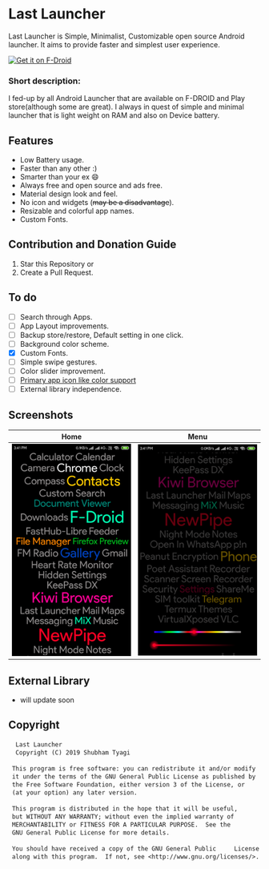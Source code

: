

# Last Launcher

Last Launcher is Simple, Minimalist, Customizable open source Android launcher. It aims to provide faster and simplest user experience.  

[<img src="https://f-droid.org/badge/get-it-on.png" alt="Get it on F-Droid" height="60">](https://f-droid.org/packages/io.github.subhamtyagi.lastlauncher/)

### Short description:
I fed-up by all Android Launcher that are available on F-DROID and Play store(although some are great). I always in quest of simple and minimal launcher that is light weight on RAM and also on Device battery.
## Features
* Low Battery usage.
* Faster than any other :)
* Smarter than your ex :smile:
* Always free and open source and ads free.
* Material design look and feel.
* No icon and widgets (~~may be a disadvantage~~).
* Resizable and colorful app names.
* Custom Fonts.
## Contribution and Donation Guide
1.  Star this Repository or
2. Create a Pull Request.
## To do
* [ ] Search through Apps.
* [ ] App Layout improvements.
* [ ] Backup store/restore, Default setting in one click.
* [ ] Background color scheme.
* [x] Custom Fonts.
* [ ] Simple swipe gestures.
* [ ] Color slider improvement.
* [ ] [Primary app icon like color support](https://github.com/SubhamTyagi/Last-Launcher/issues/2)
* [ ] External library independence.
## Screenshots
| Home| Menu|
|:-:|:-:|
| ![Home](/fastlane/metadata/android/en-US/images/phoneScreenshots/1.png?raw=true "Home") | ![Settings](/fastlane/metadata/android/en-US/images/phoneScreenshots/3.png?raw=true "Settings") |



## External Library 
  * will update soon

## Copyright

      Last Launcher
      Copyright (C) 2019 Shubham Tyagi

     This program is free software: you can redistribute it and/or modify
     it under the terms of the GNU General Public License as published by
     the Free Software Foundation, either version 3 of the License, or
     (at your option) any later version.

     This program is distributed in the hope that it will be useful,
     but WITHOUT ANY WARRANTY; without even the implied warranty of
     MERCHANTABILITY or FITNESS FOR A PARTICULAR PURPOSE.  See the
     GNU General Public License for more details.

     You should have received a copy of the GNU General Public     License
     along with this program.  If not, see <http://www.gnu.org/licenses/>.